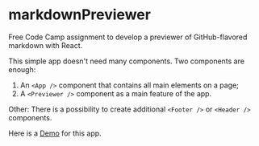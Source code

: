 # markdownPreviewer

Free Code Camp assignment to develop a previewer of GitHub-flavored markdown with React.

This simple app doesn't need many components. Two components are enough:
1. An `<App />` component that contains all main elements on a page;
2. A `<Previewer />` component as a main feature of the app.

Other: There is a possibility to create additional `<Footer />` or `<Header />` components. 

Here is a [Demo](https://codepen.io/YuliyaU/full/ZrKMjW/) for this app. 

